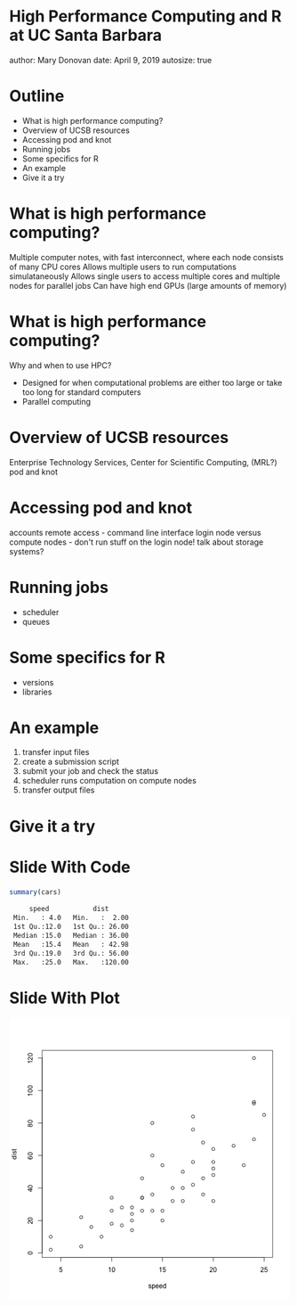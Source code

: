 High Performance Computing and R at UC Santa Barbara
========================================================
author: Mary Donovan
date: April 9, 2019
autosize: true

Outline
========================================================

- What is high performance computing?
- Overview of UCSB resources
- Accessing pod and knot
- Running jobs
- Some specifics for R
- An example
- Give it a try

What is high performance computing?
========================================================
Multiple computer notes, with fast interconnect, where each node consists of many CPU cores
Allows multiple users to run computations simulataneously
Allows single users to access multiple cores and multiple nodes for parallel jobs
Can have high end GPUs (large amounts of memory)

What is high performance computing?
========================================================
Why and when to use HPC? 
- Designed for when computational problems are either too large or take too long for standard computers
- Parallel computing




Overview of UCSB resources
========================================================
Enterprise Technology Services, Center for Scientific Computing, (MRL?)
pod and knot

Accessing pod and knot
========================================================
accounts
remote access - command line interface
login node versus compute nodes - don't run stuff on the login node! 
talk about storage systems?

Running jobs
========================================================
  - scheduler
  - queues

Some specifics for R
========================================================
  - versions
  - libraries

An example
========================================================
1. transfer input files
2. create a submission script
3. submit your job and check the status
4. scheduler runs computation on compute nodes
5. transfer output files 

Give it a try
========================================================

Slide With Code
========================================================


```r
summary(cars)
```

```
     speed           dist       
 Min.   : 4.0   Min.   :  2.00  
 1st Qu.:12.0   1st Qu.: 26.00  
 Median :15.0   Median : 36.00  
 Mean   :15.4   Mean   : 42.98  
 3rd Qu.:19.0   3rd Qu.: 56.00  
 Max.   :25.0   Max.   :120.00  
```

Slide With Plot
========================================================

![plot of chunk unnamed-chunk-2](R_on_HPC-figure/unnamed-chunk-2-1.png)
